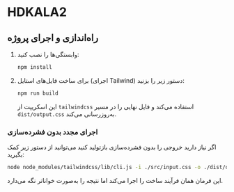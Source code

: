 # HDKALA2

## راه‌اندازی و اجرای پروژه

1. وابستگی‌ها را نصب کنید:
   ```bash
   npm install
   ```
2. برای ساخت فایل‌های استایل (اجرای Tailwind) دستور زیر را بزنید:
   ```bash
   npm run build
   ```
   این اسکریپت از `tailwindcss` استفاده می‌کند و فایل نهایی را در مسیر `dist/output.css` به‌روزرسانی می‌کند.

### اجرای مجدد بدون فشرده‌سازی
اگر نیاز دارید خروجی را بدون فشرده‌سازی بازتولید کنید می‌توانید از دستور زیر کمک بگیرید:
```bash
node node_modules/tailwindcss/lib/cli.js -i ./src/input.css -o ./dist/output.css
```
این فرمان همان فرآیند ساخت را اجرا می‌کند اما نتیجه را به‌صورت خواناتر نگه می‌دارد.
